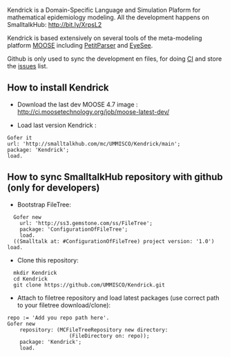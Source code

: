Kendrick is a Domain-Specific Language and Simulation Plaform for mathematical epidemiology modeling. All the development happens on SmalltalkHub: http://bit.ly/XrpsL2

Kendrick is based extensively on several tools of the meta-modeling platform [MOOSE](http://www.moosetechnology.org/) including [PetitParser](http://www.moosetechnology.org/tools/petitparser) and [EyeSee](http://www.moosetechnology.org/tools/eyesee).

Github is only used to sync the development en files, for doing [CI](https://travis-ci.org/SergeStinckwich/Kendrick) and store the [issues](https://github.com/SergeStinckwich/Kendrick/issues) list.

## How to install Kendrick

* Download the last dev MOOSE 4.7 image : http://ci.moosetechnology.org/job/moose-latest-dev/

* Load last version Kendrick :

```Smalltalk
Gofer iturl: 'http://smalltalkhub.com/mc/UMMISCO/Kendrick/main';package: 'Kendrick';load.````

## How to sync SmalltalkHub repository with github (only for developers)
* Bootstrap FileTree:

```Smalltalk
  Gofer new
    url: 'http://ss3.gemstone.com/ss/FileTree';
    package: 'ConfigurationOfFileTree';
    load.
  ((Smalltalk at: #ConfigurationOfFileTree) project version: '1.0') load.
```

* Clone this repository:

```shell
  mkdir Kendrick
  cd Kendrick
  git clone https://github.com/UMMISCO/Kendrick.git
```

* Attach to filetree repository and load latest packages (use correct path to your filetree download/clone):

```Smalltalk
repo := 'Add you repo path here'.
Gofer new
    repository: (MCFileTreeRepository new directory: 
                    (FileDirectory on: repo));
    package: 'Kendrick';
    load.
```
